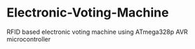 # Electronic-Voting-Machine
RFID based electronic voting machine using ATmega328p AVR microcontroller
